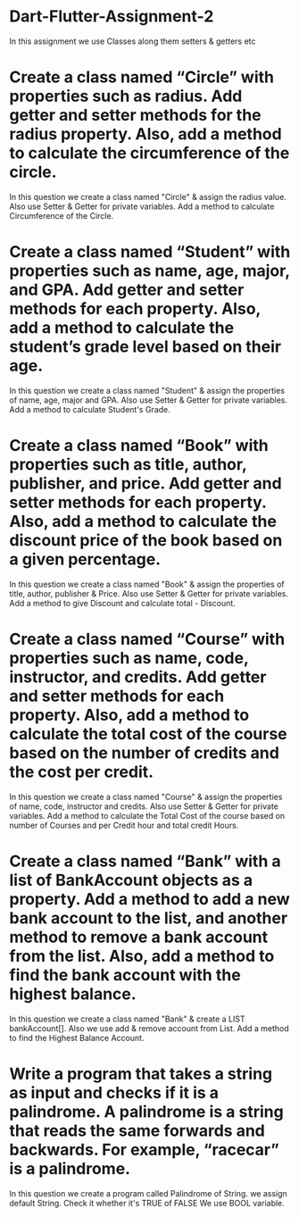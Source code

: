 # Dart-Flutter-Assignment-2

In this assignment we use Classes along them setters & getters etc

# Create a class named “Circle” with properties such as radius. Add getter and setter methods for the radius property. Also, add a method to calculate the circumference of the circle.

In this question we create a class named "Circle" & assign the radius value.
Also use Setter & Getter for private variables.
Add a method to calculate Circumference of the Circle.

# Create a class named “Student” with properties such as name, age, major, and GPA. Add getter and setter methods for each property. Also, add a method to calculate the student’s grade level based on their age.

In this question we create a class named "Student" & assign the properties of name, age, major and GPA.
Also use Setter & Getter for private variables.
Add a method to calculate Student's Grade.

# Create a class named “Book” with properties such as title, author, publisher, and price. Add getter and setter methods for each property. Also, add a method to calculate the discount price of the book based on a given percentage.

In this question we create a class named "Book" & assign the properties of title, author, publisher & Price.
Also use Setter & Getter for private variables.
Add a method to give Discount and calculate total - Discount.

# Create a class named “Course” with properties such as name, code, instructor, and credits. Add getter and setter methods for each property. Also, add a method to calculate the total cost of the course based on the number of credits and the cost per credit.

In this question we create a class named "Course" & assign the properties of name, code, instructor and credits.
Also use Setter & Getter for private variables.
Add a method to calculate the Total Cost of the course based on number of Courses and per Credit hour and total credit Hours.

# Create a class named “Bank” with a list of BankAccount objects as a property.  Add a method to add a new bank account to the list, and another method to remove a bank account from the list. Also, add a method to find the bank account with the highest balance.

In this question we create a class named "Bank" & create a LIST bankAccount[].
Also we use add & remove account from List.
Add a method to find the Highest Balance Account.

# Write a program that takes a string as input and checks if it is a palindrome. A palindrome is a string that reads the same forwards and backwards. For example, “racecar” is a palindrome.

In this question we create a program called Palindrome of String.
we assign default String. 
Check it whether it's TRUE of FALSE
We use BOOL variable.
